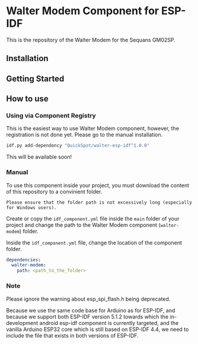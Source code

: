 # Walter Modem Component for ESP-IDF

This is the repository of the Walter Modem for the Sequans GM02SP.

## Installation

## Getting Started

## How to use

### Using via Component Registry

This is the easiest way to use Walter Modem component, however, the registration is not done yet. Please go to the manual installation.

```bash
idf.py add-dependency "QuickSpot/walter-esp-idf^1.0.0" 
```

This will be available soon!

### Manual

To use this component inside your project, you must download the content of this repository to a convinient folder.

    Please ensure that the folder path is not excessively long (especially for Windows users).

Create or copy the `idf_component.yml` file inside the `main` folder of your project and change the path to the Walter Modem component (`walter-modem`) folder.

Inside the `idf_component.yml` file, change the location of the component folder.

```yml
dependencies:
  walter-modem:
    path: <path_to_the_folder>
```

### Note

Please ignore the warning about esp_spi_flash.h being deprecated.

Because we use the same code base for Arduino as for ESP-IDF,
and because we support both ESP-IDF version 5.1.2 towards which the in-development
android esp-idf component is currently targeted, and the vanilla
Arduino ESP32 core which is still based on ESP-IDF 4.4,
we need to include the file that exists in both versions of ESP-IDF.
